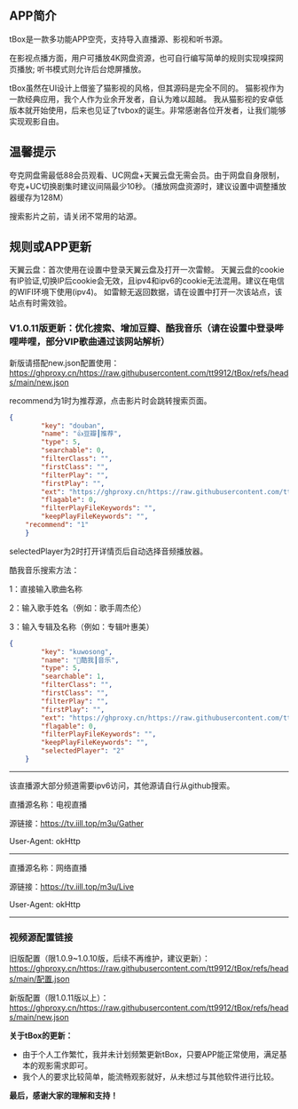 ## APP简介
tBox是一款多功能APP空壳，支持导入直播源、影视和听书源。

在影视点播方面，用户可播放4K网盘资源，也可自行编写简单的规则实现嗅探网页播放; 听书模式则允许后台熄屏播放。

tBox虽然在UI设计上借鉴了猫影视的风格，但其源码是完全不同的。
猫影视作为一款经典应用，我个人作为业余开发者，自认为难以超越。
我从猫影视的安卓低版本就开始使用，后来也见证了tvbox的诞生。非常感谢各位开发者，让我们能够实现观影自由。

## 温馨提示
夸克网盘需最低88会员观看、UC网盘+天翼云盘无需会员。由于网盘自身限制，夸克+UC切换剧集时建议间隔最少10秒。（播放网盘资源时，建议设置中调整播放器缓存为128M）

搜索影片之前，请关闭不常用的站源。

## 规则或APP更新
天翼云盘：首次使用在设置中登录天翼云盘及打开一次雷鲸。
天翼云盘的cookie有IP验证,切换IP后cookie会无效，且ipv4和ipv6的cookie无法混用。建议在电信的WIFI环境下使用(ipv4)。
如雷鲸无返回数据，请在设置中打开一次该站点，该站点有时需效验。

### V1.0.11版更新：优化搜索、增加豆瓣、酷我音乐（请在设置中登录哔哩哔哩，部分VIP歌曲通过该网站解析）
新版请搭配new.json配置使用：https://ghproxy.cn/https://raw.githubusercontent.com/tt9912/tBox/refs/heads/main/new.json


 recommend为1时为推荐源，点击影片时会跳转搜索页面。
```json
{
		"key": "douban",
		"name": "👍豆瓣┃推荐",
		"type": 5,
		"searchable": 0,
		"filterClass": "",
		"firstClass": "",
		"filterPlay": "",
		"firstPlay": "",
		"ext": "https://ghproxy.cn/https://raw.githubusercontent.com/tt9912/tBox/refs/heads/main/newjs/douban.js",
		"flagable": 0,
		"filterPlayFileKeywords": "",
		"keepPlayFileKeywords": "",
    "recommend": "1"
	}
```

 selectedPlayer为2时打开详情页后自动选择音频播放器。 
 
 酷我音乐搜索方法：
 
 1：直接输入歌曲名称
 
 2：输入歌手姓名（例如：歌手周杰伦）
 
 3：输入专辑及名称（例如：专辑叶惠美）
 
```json
{
		"key": "kuwosong",
		"name": "🎵酷我┃音乐",
		"type": 5,
		"searchable": 1,
		"filterClass": "",
		"firstClass": "",
		"filterPlay": "",
		"firstPlay": "",
		"ext": "https://ghproxy.cn/https://raw.githubusercontent.com/tt9912/tBox/refs/heads/main/newjs/kuwosong.js",
		"flagable": 0,
		"filterPlayFileKeywords": "",
		"keepPlayFileKeywords": "",
		"selectedPlayer": "2"
	}
```



------------------------------------------------------
该直播源大部分频道需要ipv6访问，其他源请自行从github搜索。

直播源名称：电视直播

源链接：https://tv.iill.top/m3u/Gather

User-Agent: okHttp

---------------------------------------------------
直播源名称：网络直播

源链接：https://tv.iill.top/m3u/Live

User-Agent: okHttp

------------------------------------------------
### 视频源配置链接
旧版配置（限1.0.9~1.0.10版，后续不再维护，建议更新）：https://ghproxy.cn/https://raw.githubusercontent.com/tt9912/tBox/refs/heads/main/配置.json

新版配置（限1.0.11版以上）：https://ghproxy.cn/https://raw.githubusercontent.com/tt9912/tBox/refs/heads/main/new.json

**关于tBox的更新：**

* 由于个人工作繁忙，我并未计划频繁更新tBox，只要APP能正常使用，满足基本的观影需求即可。
* 我个人的要求比较简单，能流畅观影就好，从未想过与其他软件进行比较。

**最后，感谢大家的理解和支持！** 

